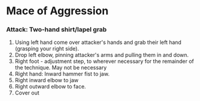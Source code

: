 # Mace of Aggression

### Attack: Two-hand shirt/lapel grab

1. Using left hand come over attacker's hands and grab their left hand (grasping your right side).
1. Drop left elbow, pinning attacker's arms and pulling them in and down.
1. Right foot - adjustment step, to wherever necessary for the remainder of the technique. May not be necessary
1. Right hand: Inward hammer fist to jaw.
1. Right inward elbow to jaw
1. Right outward elbow to face.	
1. Cover out